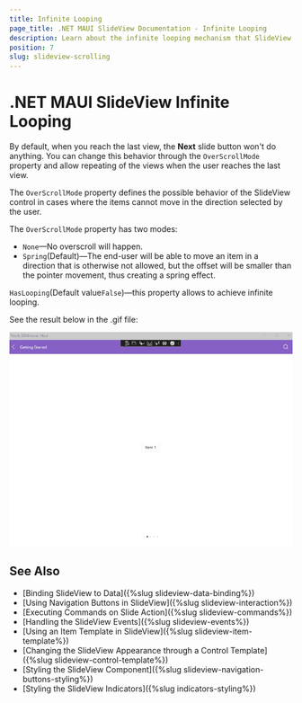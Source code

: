 ```yaml
---
title: Infinite Looping
page_title: .NET MAUI SlideView Documentation - Infinite Looping
description: Learn about the infinite looping mechanism that SlideView control provides.
position: 7
slug: slideview-scrolling
---
```


# .NET MAUI SlideView Infinite Looping

By default, when you reach the last view, the **Next** slide button won't do anything. You can change this behavior through the `OverScrollMode` property and allow repeating of the views when the user reaches the last view.

The `OverScrollMode` property defines the possible behavior of the SlideView control in cases where the items cannot move in the direction selected by the user.

The `OverScrollMode` property has two modes:

* `None`&mdash;No overscroll will happen.
* `Spring`(Default)&mdash;The end-user will be able to move an item in a direction that is otherwise not allowed, but the offset will be smaller than the pointer movement, thus creating a spring effect.

`HasLooping`(Default value`False`)&mdash;this property allows to achieve infinite looping.

See the result below in the .gif file:

![SlideView OverScroll](images/slideview-overscroll.gif)

## See Also

- [Binding SlideView to Data]({%slug slideview-data-binding%})
- [Using Navigation Buttons in SlideView]({%slug slideview-interaction%})
- [Executing Commands on Slide Action]({%slug slideview-commands%})
- [Handling the SlideView Events]({%slug slideview-events%})
- [Using an Item Template in SlideView]({%slug slideview-item-template%})
- [Changing the SlideView Appearance through a Control Template]({%slug slideview-control-template%})
- [Styling the SlideView Component]({%slug slideview-navigation-buttons-styling%})
- [Styling the SlideView Indicators]({%slug indicators-styling%})
